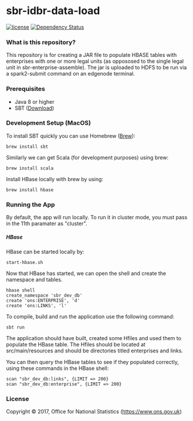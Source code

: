 # sbr-idbr-data-load
[![license](https://img.shields.io/github/license/mashape/apistatus.svg)]()
[![Dependency Status](https://www.versioneye.com/user/projects/58e23bf2d6c98d00417476cc/badge.svg?style=flat-square)](https://www.versioneye.com/user/projects/58e23bf2d6c98d00417476cc)

### What is this repository?
This repository is for creating a JAR file to populate HBASE tables with enterprises with one or more legal units (as oppososed to the single legal unit in sbr-enterprise-assemble). The jar is uploaded to HDFS to be run via a spark2-submit command on an edgenode terminal.

### Prerequisites

* Java 8 or higher
* SBT ([Download](http://www.scala-sbt.org/))

### Development Setup (MacOS)

To install SBT quickly you can use Homebrew ([Brew](http://brew.sh)):
```shell
brew install sbt
```
Similarly we can get Scala (for development purposes) using brew:
```shell
brew install scala
```
Install HBase locally with brew by using:
```shell
brew install hbase
```

### Running the App

By default, the app will run locally. To run it in cluster mode, you must pass in the 11th paramater as "cluster".

##### HBase

HBase can be started locally by:
```shell
start-hbase.sh
```

Now that HBase has started, we can open the shell and create the namespace and tables.
```sbtshell
hbase shell
create_namespace 'sbr_dev_db'
create 'ons:ENTERPRISE', 'd'
create 'ons:LINKS', 'l'
```

To compile, build and run the application use the following command:
```shell
sbt run
```

The application should have built, created some Hfiles and used them to populate the HBase table. The Hfiles should be located at src/main/resources and should be directories titled enterprises and links.

You can then query the HBase tables to see if they populated correctly, using these commands in the HBase shell:
```sbtshell
scan "sbr_dev_db:links", {LIMIT => 200}
scan "sbr_dev_db:enterprise", {LIMIT => 200}
```

### License

Copyright © 2017, Office for National Statistics (https://www.ons.gov.uk)
